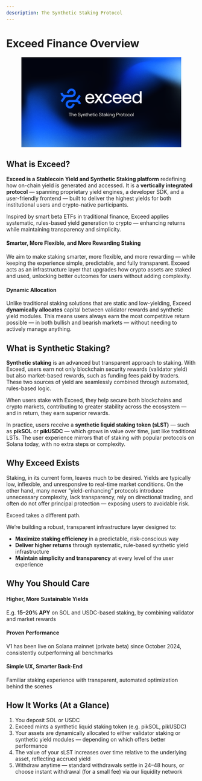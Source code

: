```yaml
---
description: The Synthetic Staking Protocol
---
```


# Exceed Finance Overview

<div data-full-width="false"><figure><img src=".gitbook/assets/Creative 1.png" alt=""><figcaption></figcaption></figure></div>

## What is Exceed?

**Exceed is a Stablecoin Yield and Synthetic Staking platform** redefining how on-chain yield is generated and accesse&#x64;**.** It is a **vertically integrated protocol** — spanning proprietary yield engines, a developer SDK, and a user-friendly frontend — built to deliver the highest yields for both institutional users and crypto-native participants.

Inspired by smart beta ETFs in traditional finance, Exceed applies systematic, rules-based yield generation to crypto — enhancing returns while maintaining transparency and simplicity.

#### Smarter, More Flexible, and More Rewarding Staking

We aim to make staking smarter, more flexible, and more rewarding — while keeping the experience simple, predictable, and fully transparent. Exceed acts as an infrastructure layer that upgrades how crypto assets are staked and used, unlocking better outcomes for users without adding complexity.

#### Dynamic Allocation

Unlike traditional staking solutions that are static and low-yielding, Exceed **dynamically allocates** capital between validator rewards and synthetic yield modules. This means users always earn the most competitive return possible — in both bullish and bearish markets — without needing to actively manage anything.

## What is Synthetic Staking?

**Synthetic staking** is an advanced but transparent approach to staking. With Exceed, users earn not only blockchain security rewards (validator yield) but also market-based rewards, such as funding fees paid by traders. These two sources of yield are seamlessly combined through automated, rules-based logic.

When users stake with Exceed, they help secure both blockchains and crypto markets, contributing to greater stability across the ecosystem — and in return, they earn superior rewards.

In practice, users receive a **synthetic liquid staking token (sLST)** — such as **pikSOL** or **pikUSDC** — which grows in value over time, just like traditional LSTs. The user experience mirrors that of staking with popular protocols on Solana today, with no extra steps or complexity.

## Why Exceed Exists

Staking, in its current form, leaves much to be desired. Yields are typically low, inflexible, and unresponsive to real-time market conditions. On the other hand, many newer “yield-enhancing” protocols introduce unnecessary complexity, lack transparency, rely on directional trading, and often do not offer principal protection — exposing users to avoidable risk.

Exceed takes a different path.

We’re building a robust, transparent infrastructure layer designed to:

* **Maximize staking efficiency** in a predictable, risk-conscious way
* **Deliver higher returns** through systematic, rule-based synthetic yield infrastructure
* **Maintain simplicity and transparency** at every level of the user experience

## Why You Should Care

#### Higher, More Sustainable Yields

E.g. **15–20% APY** on SOL and USDC-based staking, by combining validator and market rewards

#### Proven Performance

V1 has been live on Solana mainnet (private beta) since October 2024, consistently outperforming all benchmarks

#### Simple UX, Smarter Back-End

Familiar staking experience with transparent, automated optimization behind the scenes

## How It Works (At a Glance)

1. You deposit SOL or USDC
2. Exceed mints a synthetic liquid staking token (e.g. pikSOL, pikUSDC)
3. Your assets are dynamically allocated to either validator staking or synthetic yield modules — depending on which offers better performance
4. The value of your sLST increases over time relative to the underlying asset, reflecting accrued yield
5. Withdraw anytime — standard withdrawals settle in 24–48 hours, or choose instant withdrawal (for a small fee) via our liquidity network
